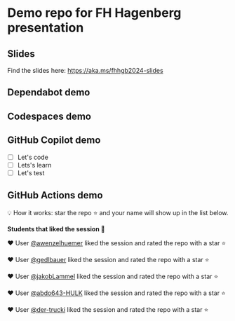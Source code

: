 # Demo repo for FH Hagenberg presentation

## Slides

Find the slides here: https://aka.ms/fhhgb2024-slides 


## Dependabot demo

<!--
settings -> security and analysis -> enable version updates

The action to add:

# To get started with Dependabot version updates, you'll need to specify which
# package ecosystems to update and where the package manifests are located.
# Please see the documentation for all configuration options:
# https://docs.github.com/github/administering-a-repository/configuration-options-for-dependency-updates

version: 2
updates:
  - package-ecosystem: "github actions" # See documentation for possible values
    directory: "/" # Location of package manifests
    schedule:
      interval: "weekly"

-->

## Codespaces demo

<!--
we are going to use my personal demo repository 
https://github.com/jetzlstorfer/plattentests-go

1. go build
2. make run 
3. make run-function


-->



## GitHub Copilot demo

<!--
https://github.com/jetzlstorfer/plattentests-go 

in golang

e.g. adding functions to calculate prime numbers or to print text in a specific color

-->

- [ ] Let's code
- [ ] Lets's learn
- [ ] Let's test

## GitHub Actions demo

💡 How it works: star the repo ⭐ and your name will show up in the list below.

**Students that liked the session 🥳**


❤️ User [@awenzelhuemer](https://github.com/awenzelhuemer) liked the session and rated the repo with a star ⭐

❤️ User [@gedlbauer](https://github.com/gedlbauer) liked the session and rated the repo with a star ⭐

❤️ User [@jakobLammel](https://github.com/jakobLammel) liked the session and rated the repo with a star ⭐

❤️ User [@abdo643-HULK](https://github.com/abdo643-HULK) liked the session and rated the repo with a star ⭐

❤️ User [@der-trucki](https://github.com/der-trucki) liked the session and rated the repo with a star ⭐
